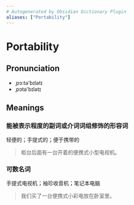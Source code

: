 ```yaml
---
# Autogenerated by Obsidian Dictionary Plugin
aliases: ["Portability"]
---
```


# Portability

## Pronunciation

- ˌpɔ:tə'bɪlətɪ
- ˌpɔtə'bɪlətɪ

## Meanings

### 能被表示程度的副词或介词词组修饰的形容词

轻便的；手提式的；便于携带的

> 柜台后面有一台开着的便携式小型电视机。

### 可数名词

手提式电视机；袖珍收音机；笔记本电脑

> 我们买了一台便携式小彩电放在卧室里。



## 


